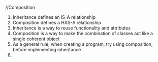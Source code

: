 //Composition
1. Inheritance defines an IS-A relationship
2. Composition defines a HAS-A relationship
3. Inheritance is a way to reuse functionality and attributes
4. Composition is a way to make the combination of classes act like a single coherent object
5. As a general rule, when creating a program, try using composition, before implementing inheritance
3. 